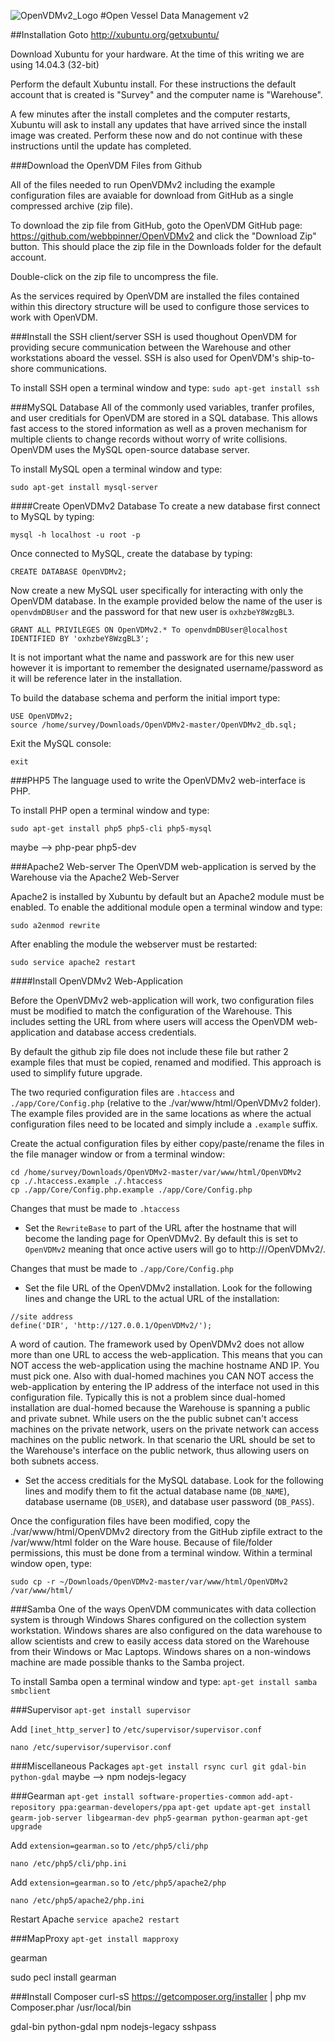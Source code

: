 [OpenVDMv2_Logo]: http://www.oceandatarat.org/wp-content/uploads/2014/11/openVDM_LogoV2_1_long.png "Open Vessel Data Managment v2" 

![OpenVDMv2_Logo]
#Open Vessel Data Management v2

##Installation
Goto <http://xubuntu.org/getxubuntu/>

Download Xubuntu for your hardware.  At the time of this writing we are using 14.04.3 (32-bit)

Perform the default Xubuntu install.  For these instructions the default account that is created is "Survey" and the computer name is "Warehouse".

A few minutes after the install completes and the computer restarts, Xubuntu will ask to install any updates that have arrived since the install image was created.  Perform these now and do not continue with these instructions until the update has completed.

###Download the OpenVDM Files from Github

All of the files needed to run OpenVDMv2 including the example configuration files are avaiable for download from GitHub as a single compressed archive (zip file).

To download the zip file from GitHub, goto the OpenVDM GitHub page: <https://github.com/webbpinner/OpenVDMv2> and click the "Download Zip" button.  This should place the zip file in the Downloads folder for the default account.

Double-click on the zip file to uncompress the file.

As the services required by OpenVDM are installed the files contained within this directory structure will be used to configure those services to work with OpenVDM.

###Install the SSH client/server
SSH is used thoughout OpenVDM for providing secure communication between the Warehouse and other workstations aboard the vessel.  SSH is also used for OpenVDM's ship-to-shore communications.

To install SSH open a terminal window and type:
`sudo apt-get install ssh`

###MySQL Database
All of the commonly used variables, tranfer profiles, and user creditials for OpenVDM are stored in a SQL database.  This allows fast access to the stored information as well as a proven mechanism for multiple clients to change records without worry of write collisions.  OpenVDM uses the MySQL open-source database server.

To install MySQL open a terminal window and type:
```
sudo apt-get install mysql-server
```

####Create OpenVDMv2 Database
To create a new database first connect to MySQL by typing:
```
mysql -h localhost -u root -p
```

Once connected to MySQL, create the database by typing:
```
CREATE DATABASE OpenVDMv2;
```

Now create a new MySQL user specifically for interacting with only the OpenVDM database.  In the example provided below the name of the user is `openvdmDBUser` and the password for that new user is `oxhzbeY8WzgBL3`.
```
GRANT ALL PRIVILEGES ON OpenVDMv2.* To openvdmDBUser@localhost IDENTIFIED BY 'oxhzbeY8WzgBL3';
```

It is not important what the name and passwork are for this new user however it is important to remember the designated username/password as it will be reference later in the installation.

To build the database schema and perform the initial import type:
```
USE OpenVDMv2;
source /home/survey/Downloads/OpenVDMv2-master/OpenVDMv2_db.sql;
```

Exit the MySQL console:
```
exit
```
  
###PHP5
The language used to write the OpenVDMv2 web-interface is PHP.

To install PHP open a terminal window and type:
```
sudo apt-get install php5 php5-cli php5-mysql
```

maybe --> php-pear php5-dev

###Apache2 Web-server
The OpenVDM web-application is served by the Warehouse via the Apache2 Web-Server

Apache2 is installed by Xubuntu by default but an Apache2 module must be enabled.  To enable the additional module open a terminal window and type:
```
sudo a2enmod rewrite
```

After enabling the module the webserver must be restarted:
```
sudo service apache2 restart
```

####Install OpenVDMv2 Web-Application

Before the OpenVDMv2 web-application will work, two configuration files must be modified to match the configuration of the Warehouse.  This includes setting the URL from where users will access the OpenVDM web-application and database access credentials.  

By default the github zip file does not include these file but rather 2 example files that must be copied, renamed and modified.  This approach is used to simplify future upgrade.

The two requried configuration files are `.htaccess` and `./app/Core/Config.php` (relative to the ./var/www/html/OpenVDMv2 folder).  The example files provided are in the same locations as where the actual configuration files need to be located and simply include a `.example` suffix.

Create the actual configuration files by either copy/paste/rename the files in the file manager window or from a terminal window:
```
cd /home/survey/Downloads/OpenVDMv2-master/var/www/html/OpenVDMv2
cp ./.htaccess.example ./.htaccess
cp ./app/Core/Config.php.example ./app/Core/Config.php
```

Changes that must be made to `.htaccess`
 - Set the `RewriteBase` to part of the URL after the hostname that will become the landing page for OpenVDMv2.  By default this is set to `OpenVDMv2` meaning that once active users will go to http://<hostname or IP>/OpenVDMv2/.

Changes that must be made to `./app/Core/Config.php`
 - Set the file URL of the OpenVDMv2 installation.  Look for the following lines and change the URL to the actual URL of the installation:
```
//site address
define('DIR', 'http://127.0.0.1/OpenVDMv2/');
```

A word of caution. The framework used by OpenVDMv2 does not allow more than one URL to access the web-application.  This means that you can NOT access the web-application using the machine hostname AND IP.  You must pick one.  Also with dual-homed machines you CAN NOT access the web-application by entering the IP address of the interface not used in this configuration file.  Typically this is not a problem since dual-homed installation are dual-homed because the Warehouse is spanning a public and private subnet.  While users on the the public subnet can't access machines on the private network, users on the private network can access machines on the public network.  In that scenario the URL should be set to the Warehouse's interface on the public network, thus allowing users on both subnets access.

 - Set the access creditials for the MySQL database.  Look for the following lines and modify them to fit the actual database name (`DB_NAME`), database username (`DB_USER`), and database user password (`DB_PASS`).

Once the configuration files have been modified, copy the ./var/www/html/OpenVDMv2 directory from the GitHub zipfile extract to the /var/www/html folder on the Ware house.  Because of file/folder permissions, this must be done from a terminal window.  Within a terminal window open, type:
```
sudo cp -r ~/Downloads/OpenVDMv2-master/var/www/html/OpenVDMv2 /var/www/html/
```


###Samba
One of the ways OpenVDM communicates with data collection system is through Windows Shares configured on the collection system workstation.  Windows shares are also configured on the data warehouse to allow scientists and crew to easily access data stored on the Warehouse from their Windows or Mac Laptops.  Windows shares on a non-windows machine are made possible thanks to the Samba project.  

To install Samba open a terminal window and type:
`apt-get install samba smbclient`


###Supervisor
`apt-get install supervisor`

Add `[inet_http_server]` to `/etc/supervisor/supervisor.conf`

`nano /etc/supervisor/supervisor.conf`

###Miscellaneous Packages
`apt-get install rsync curl git gdal-bin python-gdal`
maybe --> npm nodejs-legacy

###Gearman
`apt-get install software-properties-common`
`add-apt-repository ppa:gearman-developers/ppa`
`apt-get update`
`apt-get install gearm-job-server libgearman-dev php5-gearman python-gearman`
`apt-get upgrade`

Add `extension=gearman.so` to `/etc/php5/cli/php`

`nano /etc/php5/cli/php.ini`

Add `extension=gearman.so` to `/etc/php5/apache2/php`

`nano /etc/php5/apache2/php.ini`

Restart Apache
`service apache2 restart`

###MapProxy
`apt-get install mapproxy`


gearman

sudo pecl install gearman

###Install Composer
curl-sS https://getcomposer.org/installer | php
mv Composer.phar /usr/local/bin

gdal-bin python-gdal
npm nodejs-legacy
sshpass
